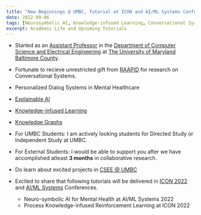 ```yaml
---
title: "New Beginnings @ UMBC, Tutorial at ICON and AI/ML Systems Conference"
date: 2022-09-06
tags: [Neurosymbolic AI, Knowledge-infused Learning, Conversational Systems, Mental healthcare]
excerpt: Academic Life and Upcoming Tutorials
---
```


* Started as an [Assistant Professor](https://www.csee.umbc.edu/people/faculty/manas-gaur/) in the [Department of Computer Science and Electrical Engineering](https://www.csee.umbc.edu/) at [The University of Maryland Baltimore County](https://umbc.edu/). 
 * Fortunate to recieve unrestricted gift from [RAAPID](https://www.raapid.ai/) for research on Conversational Systems. 
 * Personalized Dialog Systems in Mental Healthcare
 * [Explainable AI](https://arxiv.org/pdf/2010.08660.pdf)
 * [Knowledge-infused Learning](https://arxiv.org/pdf/1912.00512.pdf)
 * [Knowledge Graphs](https://aiisc.ai/xaikg/)
* For UMBC Students: I am actively looking students for Directed Study or Independent Study at UMBC.  
* For External Students: I would be able to support you after we have accomplished atleast __3 months__ in collaborative research. 

* Do learn about excited projects in [CSEE @ UMBC](https://www.csee.umbc.edu/people/faculty/)

* Excited to share that following tutorials will be delivered in [ICON 2022](https://www.lcs2.in/ICON-2022/) and [AI/ML Systems](https://www.aimlsystems.org/2022/) Conferences. 
    * Neuro-symbolic AI for Mental Health at AI/ML Systems 2022
    * Process Knowledge-infused Reinforcement Learning at ICON 2022